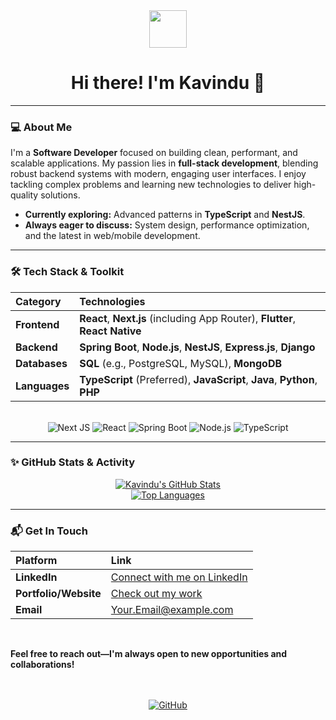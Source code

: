 <div align="center">
  <img src="https://media.giphy.com/media/v1.Y2lkPTc5MGI3NjExajU3MjN1ZTFtbm10b3BnaW92eW1zdXV1bWlzcG5kMjRpZ210ZzBmbCZlcD12MV9pbnRlcm5hbF9naWZfY3JlYXRlZCZjdD1n/qgQUf66w0TjX80tV94/giphy.gif" width="60" />
  <h1>Hi there! I'm Kavindu 👋</h1>
</div>

---

### 💻 About Me

I'm a **Software Developer** focused on building clean, performant, and scalable applications. My passion lies in **full-stack development**, blending robust backend systems with modern, engaging user interfaces. I enjoy tackling complex problems and learning new technologies to deliver high-quality solutions.

- **Currently exploring:** Advanced patterns in **TypeScript** and **NestJS**.
- **Always eager to discuss:** System design, performance optimization, and the latest in web/mobile development.

---

### 🛠️ Tech Stack & Toolkit

| Category | Technologies |
| :--- | :--- |
| **Frontend** | **React**, **Next.js** (including App Router), **Flutter**, **React Native** |
| **Backend** | **Spring Boot**, **Node.js**, **NestJS**, **Express.js**, **Django** |
| **Databases** | **SQL** (e.g., PostgreSQL, MySQL), **MongoDB** |
| **Languages** | **TypeScript** (Preferred), **JavaScript**, **Java**, **Python**, **PHP** |

<br>

<div align="center">
  <img alt="Next JS" src="https://img.shields.io/badge/Next.js-000000?style=for-the-badge&logo=next.js&logoColor=white" />
  <img alt="React" src="https://img.shields.io/badge/React-61DAFB?style=for-the-badge&logo=react&logoColor=black" />
  <img alt="Spring Boot" src="https://img.shields.io/badge/Spring%20Boot-6DB33F?style=for-the-badge&logo=spring-boot&logoColor=white" />
  <img alt="Node.js" src="https://img.shields.io/badge/Node.js-339933?style=for-the-badge&logo=node.js&logoColor=white" />
  <img alt="TypeScript" src="https://img.shields.io/badge/TypeScript-3178C6?style=for-the-badge&logo=typescript&logoColor=white" />
</div>

---

### ✨ GitHub Stats & Activity

<div align="center">
  <a href="https://github.com/anuraghazra/github-readme-stats">
    <img src="https://github-readme-stats.vercel.app/api?username=KavinduAbeysinghe&show_icons=true&theme=buefy&hide_border=true" alt="Kavindu's GitHub Stats" />
  </a>
  <br/>
  <a href="https://github.com/anuraghazra/github-readme-stats">
    <img src="https://github-readme-stats.vercel.app/api/top-langs/?username=KavinduAbeysinghe&layout=compact&langs_count=6&theme=buefy&hide_border=true" alt="Top Languages" />
  </a>
</div>

---

### 📬 Get In Touch

| Platform | Link |
| :--- | :--- |
| **LinkedIn** | [Connect with me on LinkedIn](Your_LinkedIn_URL) |
| **Portfolio/Website** | [Check out my work](Your_Portfolio_URL_if_available) |
| **Email** | [Your.Email@example.com](mailto:Your.Email@example.com) |

<br>

**Feel free to reach out—I'm always open to new opportunities and collaborations!**

<br>
<br>

<div align="center">
  <a href="https://github.com/KavinduAbeysinghe">
    <img src="https://img.shields.io/badge/GitHub-100000?style=for-the-badge&logo=github&logoColor=white" alt="GitHub" />
  </a>
</div>

